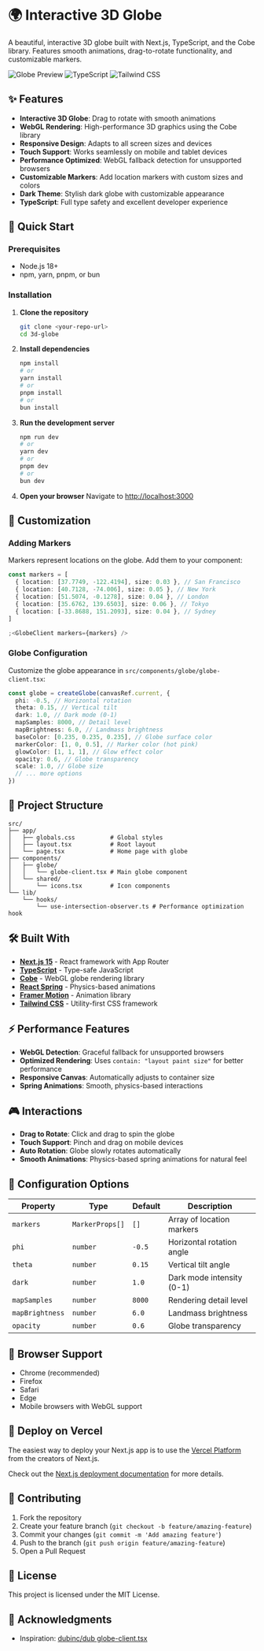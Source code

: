 # 🌍 Interactive 3D Globe

A beautiful, interactive 3D globe built with Next.js, TypeScript, and the Cobe library. Features smooth animations, drag-to-rotate functionality, and customizable markers.

![Globe Preview](https://img.shields.io/badge/Next.js-15.4.3-black?logo=next.js)
![TypeScript](https://img.shields.io/badge/TypeScript-5.0-blue?logo=typescript)
![Tailwind CSS](https://img.shields.io/badge/Tailwind_CSS-3.0-38B2AC?logo=tailwind-css)

## ✨ Features

- **Interactive 3D Globe**: Drag to rotate with smooth animations
- **WebGL Rendering**: High-performance 3D graphics using the Cobe library
- **Responsive Design**: Adapts to all screen sizes and devices
- **Touch Support**: Works seamlessly on mobile and tablet devices
- **Performance Optimized**: WebGL fallback detection for unsupported browsers
- **Customizable Markers**: Add location markers with custom sizes and colors
- **Dark Theme**: Stylish dark globe with customizable appearance
- **TypeScript**: Full type safety and excellent developer experience

## 🚀 Quick Start

### Prerequisites

- Node.js 18+
- npm, yarn, pnpm, or bun

### Installation

1. **Clone the repository**

   ```bash
   git clone <your-repo-url>
   cd 3d-globe
   ```

2. **Install dependencies**

   ```bash
   npm install
   # or
   yarn install
   # or
   pnpm install
   # or
   bun install
   ```

3. **Run the development server**

   ```bash
   npm run dev
   # or
   yarn dev
   # or
   pnpm dev
   # or
   bun dev
   ```

4. **Open your browser**
   Navigate to [http://localhost:3000](http://localhost:3000)

## 🎨 Customization

### Adding Markers

Markers represent locations on the globe. Add them to your component:

```typescript
const markers = [
  { location: [37.7749, -122.4194], size: 0.03 }, // San Francisco
  { location: [40.7128, -74.006], size: 0.05 }, // New York
  { location: [51.5074, -0.1278], size: 0.04 }, // London
  { location: [35.6762, 139.6503], size: 0.06 }, // Tokyo
  { location: [-33.8688, 151.2093], size: 0.04 }, // Sydney
]

;<GlobeClient markers={markers} />
```

### Globe Configuration

Customize the globe appearance in `src/components/globe/globe-client.tsx`:

```typescript
const globe = createGlobe(canvasRef.current, {
  phi: -0.5, // Horizontal rotation
  theta: 0.15, // Vertical tilt
  dark: 1.0, // Dark mode (0-1)
  mapSamples: 8000, // Detail level
  mapBrightness: 6.0, // Landmass brightness
  baseColor: [0.235, 0.235, 0.235], // Globe surface color
  markerColor: [1, 0, 0.5], // Marker color (hot pink)
  glowColor: [1, 1, 1], // Glow effect color
  opacity: 0.6, // Globe transparency
  scale: 1.0, // Globe size
  // ... more options
})
```

## 📁 Project Structure

```
src/
├── app/
│   ├── globals.css          # Global styles
│   ├── layout.tsx           # Root layout
│   └── page.tsx             # Home page with globe
├── components/
│   ├── globe/
│   │   └── globe-client.tsx # Main globe component
│   └── shared/
│       └── icons.tsx        # Icon components
└── lib/
    └── hooks/
        └── use-intersection-observer.ts # Performance optimization hook
```

## 🛠️ Built With

- **[Next.js 15](https://nextjs.org/)** - React framework with App Router
- **[TypeScript](https://www.typescriptlang.org/)** - Type-safe JavaScript
- **[Cobe](https://github.com/shuding/cobe)** - WebGL globe rendering library
- **[React Spring](https://www.react-spring.dev/)** - Physics-based animations
- **[Framer Motion](https://www.framer.com/motion/)** - Animation library
- **[Tailwind CSS](https://tailwindcss.com/)** - Utility-first CSS framework

## ⚡ Performance Features

- **WebGL Detection**: Graceful fallback for unsupported browsers
- **Optimized Rendering**: Uses `contain: "layout paint size"` for better performance
- **Responsive Canvas**: Automatically adjusts to container size
- **Spring Animations**: Smooth, physics-based interactions

## 🎮 Interactions

- **Drag to Rotate**: Click and drag to spin the globe
- **Touch Support**: Pinch and drag on mobile devices
- **Auto Rotation**: Globe slowly rotates automatically
- **Smooth Animations**: Physics-based spring animations for natural feel

## 🔧 Configuration Options

| Property        | Type            | Default | Description               |
| --------------- | --------------- | ------- | ------------------------- |
| `markers`       | `MarkerProps[]` | `[]`    | Array of location markers |
| `phi`           | `number`        | `-0.5`  | Horizontal rotation angle |
| `theta`         | `number`        | `0.15`  | Vertical tilt angle       |
| `dark`          | `number`        | `1.0`   | Dark mode intensity (0-1) |
| `mapSamples`    | `number`        | `8000`  | Rendering detail level    |
| `mapBrightness` | `number`        | `6.0`   | Landmass brightness       |
| `opacity`       | `number`        | `0.6`   | Globe transparency        |

## 📱 Browser Support

- Chrome (recommended)
- Firefox
- Safari
- Edge
- Mobile browsers with WebGL support

## 🚀 Deploy on Vercel

The easiest way to deploy your Next.js app is to use the [Vercel Platform](https://vercel.com/new?utm_medium=default-template&filter=next.js&utm_source=create-next-app&utm_campaign=create-next-app-readme) from the creators of Next.js.

Check out the [Next.js deployment documentation](https://nextjs.org/docs/app/building-your-application/deploying) for more details.

## 🤝 Contributing

1. Fork the repository
2. Create your feature branch (`git checkout -b feature/amazing-feature`)
3. Commit your changes (`git commit -m 'Add amazing feature'`)
4. Push to the branch (`git push origin feature/amazing-feature`)
5. Open a Pull Request

## 📄 License

This project is licensed under the MIT License.

## 🙏 Acknowledgments

- Inspiration: [dubinc/dub globe-client.tsx](https://github.com/dubinc/dub/blob/37634e5c1fdfb8a614e1f634c20447451370fc0d/app/ui/home/globe-client.tsx#L60)

